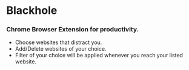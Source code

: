 # Blackhole

### Chrome Browser Extension for productivity.

- Choose websites that distract you.
- Add/Delete websites of your choice.
- Filter of your choice will be applied whenever you reach your listed website.

